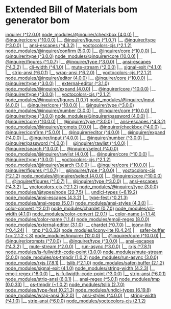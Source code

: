 # Extended Bill of Materials bom generator bom

[inquirer (^12.0.0)](https://npmjs.com/package/inquirer)
[node_modules/@inquirer/checkbox (4.0.0)](https://registry.npmjs.org/@inquirer/checkbox)
|__ [@inquirer/core (^10.0.0)](https://npmjs.com/package/@inquirer/core)
|__ [@inquirer/figures (^1.0.7)](https://npmjs.com/package/@inquirer/figures)
|__ [@inquirer/type (^3.0.0)](https://npmjs.com/package/@inquirer/type)
|__ [ansi-escapes (^4.3.2)](https://npmjs.com/package/ansi-escapes)
|__ [yoctocolors-cjs (^2.1.2)](https://npmjs.com/package/yoctocolors-cjs)
[node_modules/@inquirer/confirm (5.0.0)](https://registry.npmjs.org/@inquirer/confirm)
|__ [@inquirer/core (^10.0.0)](https://npmjs.com/package/@inquirer/core)
|__ [@inquirer/type (^3.0.0)](https://npmjs.com/package/@inquirer/type)
[node_modules/@inquirer/core (10.0.0)](https://registry.npmjs.org/@inquirer/core)
|__ [@inquirer/figures (^1.0.7)](https://npmjs.com/package/@inquirer/figures)
|__ [@inquirer/type (^3.0.0)](https://npmjs.com/package/@inquirer/type)
|__ [ansi-escapes (^4.3.2)](https://npmjs.com/package/ansi-escapes)
|__ [cli-width (^4.1.0)](https://npmjs.com/package/cli-width)
|__ [mute-stream (^2.0.0)](https://npmjs.com/package/mute-stream)
|__ [signal-exit (^4.1.0)](https://npmjs.com/package/signal-exit)
|__ [strip-ansi (^6.0.1)](https://npmjs.com/package/strip-ansi)
|__ [wrap-ansi (^6.2.0)](https://npmjs.com/package/wrap-ansi)
|__ [yoctocolors-cjs (^2.1.2)](https://npmjs.com/package/yoctocolors-cjs)
[node_modules/@inquirer/editor (4.0.0)](https://registry.npmjs.org/@inquirer/editor)
|__ [@inquirer/core (^10.0.0)](https://npmjs.com/package/@inquirer/core)
|__ [@inquirer/type (^3.0.0)](https://npmjs.com/package/@inquirer/type)
|__ [external-editor (^3.1.0)](https://npmjs.com/package/external-editor)
[node_modules/@inquirer/expand (4.0.0)](https://registry.npmjs.org/@inquirer/expand)
|__ [@inquirer/core (^10.0.0)](https://npmjs.com/package/@inquirer/core)
|__ [@inquirer/type (^3.0.0)](https://npmjs.com/package/@inquirer/type)
|__ [yoctocolors-cjs (^2.1.2)](https://npmjs.com/package/yoctocolors-cjs)
[node_modules/@inquirer/figures (1.0.7)](https://registry.npmjs.org/@inquirer/figures)
[node_modules/@inquirer/input (4.0.0)](https://registry.npmjs.org/@inquirer/input)
|__ [@inquirer/core (^10.0.0)](https://npmjs.com/package/@inquirer/core)
|__ [@inquirer/type (^3.0.0)](https://npmjs.com/package/@inquirer/type)
[node_modules/@inquirer/number (3.0.0)](https://registry.npmjs.org/@inquirer/number)
|__ [@inquirer/core (^10.0.0)](https://npmjs.com/package/@inquirer/core)
|__ [@inquirer/type (^3.0.0)](https://npmjs.com/package/@inquirer/type)
[node_modules/@inquirer/password (4.0.0)](https://registry.npmjs.org/@inquirer/password)
|__ [@inquirer/core (^10.0.0)](https://npmjs.com/package/@inquirer/core)
|__ [@inquirer/type (^3.0.0)](https://npmjs.com/package/@inquirer/type)
|__ [ansi-escapes (^4.3.2)](https://npmjs.com/package/ansi-escapes)
[node_modules/@inquirer/prompts (7.0.0)](https://registry.npmjs.org/@inquirer/prompts)
|__ [@inquirer/checkbox (^4.0.0)](https://npmjs.com/package/@inquirer/checkbox)
|__ [@inquirer/confirm (^5.0.0)](https://npmjs.com/package/@inquirer/confirm)
|__ [@inquirer/editor (^4.0.0)](https://npmjs.com/package/@inquirer/editor)
|__ [@inquirer/expand (^4.0.0)](https://npmjs.com/package/@inquirer/expand)
|__ [@inquirer/input (^4.0.0)](https://npmjs.com/package/@inquirer/input)
|__ [@inquirer/number (^3.0.0)](https://npmjs.com/package/@inquirer/number)
|__ [@inquirer/password (^4.0.0)](https://npmjs.com/package/@inquirer/password)
|__ [@inquirer/rawlist (^4.0.0)](https://npmjs.com/package/@inquirer/rawlist)
|__ [@inquirer/search (^3.0.0)](https://npmjs.com/package/@inquirer/search)
|__ [@inquirer/select (^4.0.0)](https://npmjs.com/package/@inquirer/select)
[node_modules/@inquirer/rawlist (4.0.0)](https://registry.npmjs.org/@inquirer/rawlist)
|__ [@inquirer/core (^10.0.0)](https://npmjs.com/package/@inquirer/core)
|__ [@inquirer/type (^3.0.0)](https://npmjs.com/package/@inquirer/type)
|__ [yoctocolors-cjs (^2.1.2)](https://npmjs.com/package/yoctocolors-cjs)
[node_modules/@inquirer/search (3.0.0)](https://registry.npmjs.org/@inquirer/search)
|__ [@inquirer/core (^10.0.0)](https://npmjs.com/package/@inquirer/core)
|__ [@inquirer/figures (^1.0.7)](https://npmjs.com/package/@inquirer/figures)
|__ [@inquirer/type (^3.0.0)](https://npmjs.com/package/@inquirer/type)
|__ [yoctocolors-cjs (^2.1.2)](https://npmjs.com/package/yoctocolors-cjs)
[node_modules/@inquirer/select (4.0.0)](https://registry.npmjs.org/@inquirer/select)
|__ [@inquirer/core (^10.0.0)](https://npmjs.com/package/@inquirer/core)
|__ [@inquirer/figures (^1.0.7)](https://npmjs.com/package/@inquirer/figures)
|__ [@inquirer/type (^3.0.0)](https://npmjs.com/package/@inquirer/type)
|__ [ansi-escapes (^4.3.2)](https://npmjs.com/package/ansi-escapes)
|__ [yoctocolors-cjs (^2.1.2)](https://npmjs.com/package/yoctocolors-cjs)
[node_modules/@inquirer/type (3.0.0)](https://registry.npmjs.org/@inquirer/type)
[node_modules/@types/node (22.7.5)](https://registry.npmjs.org/@types/node)
|__ [undici-types (~6.19.2)](https://npmjs.com/package/undici-types)
[node_modules/ansi-escapes (4.3.2)](https://registry.npmjs.org/ansi-escapes)
|__ [type-fest (^0.21.3)](https://npmjs.com/package/type-fest)
[node_modules/ansi-regex (5.0.1)](https://registry.npmjs.org/ansi-regex)
[node_modules/ansi-styles (4.3.0)](https://registry.npmjs.org/ansi-styles)
|__ [color-convert (^2.0.1)](https://npmjs.com/package/color-convert)
[node_modules/chardet (0.7.0)](https://registry.npmjs.org/chardet)
[node_modules/cli-width (4.1.0)](https://registry.npmjs.org/cli-width)
[node_modules/color-convert (2.0.1)](https://registry.npmjs.org/color-convert)
|__ [color-name (~1.1.4)](https://npmjs.com/package/color-name)
[node_modules/color-name (1.1.4)](https://registry.npmjs.org/color-name)
[node_modules/emoji-regex (8.0.0)](https://registry.npmjs.org/emoji-regex)
[node_modules/external-editor (3.1.0)](https://registry.npmjs.org/external-editor)
|__ [chardet (^0.7.0)](https://npmjs.com/package/chardet)
|__ [iconv-lite (^0.4.24)](https://npmjs.com/package/iconv-lite)
|__ [tmp (^0.0.33)](https://npmjs.com/package/tmp)
[node_modules/iconv-lite (0.4.24)](https://registry.npmjs.org/iconv-lite)
|__ [safer-buffer (>= 2.1.2 < 3)](https://npmjs.com/package/safer-buffer)
[node_modules/inquirer (12.0.0)](https://registry.npmjs.org/inquirer)
|__ [@inquirer/core (^10.0.0)](https://npmjs.com/package/@inquirer/core)
|__ [@inquirer/prompts (^7.0.0)](https://npmjs.com/package/@inquirer/prompts)
|__ [@inquirer/type (^3.0.0)](https://npmjs.com/package/@inquirer/type)
|__ [ansi-escapes (^4.3.2)](https://npmjs.com/package/ansi-escapes)
|__ [mute-stream (^2.0.0)](https://npmjs.com/package/mute-stream)
|__ [run-async (^3.0.0)](https://npmjs.com/package/run-async)
|__ [rxjs (^7.8.1)](https://npmjs.com/package/rxjs)
[node_modules/is-fullwidth-code-point (3.0.0)](https://registry.npmjs.org/is-fullwidth-code-point)
[node_modules/mute-stream (2.0.0)](https://registry.npmjs.org/mute-stream)
[node_modules/os-tmpdir (1.0.2)](https://registry.npmjs.org/os-tmpdir)
[node_modules/run-async (3.0.0)](https://registry.npmjs.org/run-async)
[node_modules/rxjs (7.8.1)](https://registry.npmjs.org/rxjs)
|__ [tslib (^2.1.0)](https://npmjs.com/package/tslib)
[node_modules/safer-buffer (2.1.2)](https://registry.npmjs.org/safer-buffer)
[node_modules/signal-exit (4.1.0)](https://registry.npmjs.org/signal-exit)
[node_modules/string-width (4.2.3)](https://registry.npmjs.org/string-width)
|__ [emoji-regex (^8.0.0)](https://npmjs.com/package/emoji-regex)
|__ [is-fullwidth-code-point (^3.0.0)](https://npmjs.com/package/is-fullwidth-code-point)
|__ [strip-ansi (^6.0.1)](https://npmjs.com/package/strip-ansi)
[node_modules/strip-ansi (6.0.1)](https://registry.npmjs.org/strip-ansi)
|__ [ansi-regex (^5.0.1)](https://npmjs.com/package/ansi-regex)
[node_modules/tmp (0.0.33)](https://registry.npmjs.org/tmp)
|__ [os-tmpdir (~1.0.2)](https://npmjs.com/package/os-tmpdir)
[node_modules/tslib (2.7.0)](https://registry.npmjs.org/tslib)
[node_modules/type-fest (0.21.3)](https://registry.npmjs.org/type-fest)
[node_modules/undici-types (6.19.8)](https://registry.npmjs.org/undici-types)
[node_modules/wrap-ansi (6.2.0)](https://registry.npmjs.org/wrap-ansi)
|__ [ansi-styles (^4.0.0)](https://npmjs.com/package/ansi-styles)
|__ [string-width (^4.1.0)](https://npmjs.com/package/string-width)
|__ [strip-ansi (^6.0.0)](https://npmjs.com/package/strip-ansi)
[node_modules/yoctocolors-cjs (2.1.2)](https://registry.npmjs.org/yoctocolors-cjs)

